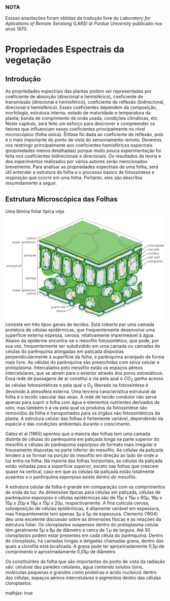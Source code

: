 ### NOTA
Esssas anaotações foram obtidas da tradução livre do _Laboratory for Aplications of Remote Sensisng (LARS)_ at _Purdue University_ publicado nos anos 1970.

# Propriedades Espectrais da vegetação

## Introdução
As propriedades espectrais das plantas podem ser representadas por coeficiente de absorção (direcional e hemisférico), coeficiente de transmissão (direcional e hemisférico), coeficiente de reflexão (bidirecional, direcional e hemisférico). Esses coeficientes dependem da composição, morfologia, estrutura interna, estado de maturidade e temperatura da planta; banda de comprimento de onda usada, condições climáticas, etc. Neste capítulo, será feito um esforço para descrever e compreender os fatores que influenciam esses coeficientes principalmente no nível microscópico (folha única). Ênfase foi dada ao coeficiente de reflexão, pois é o mais importante do ponto de vista do sensoriamento remoto. Devemos nos restringir principalmente aos coeficientes hemisféricos espectrais (propriedades menos detalhadas) porque muito pouca experimentação foi feita nos coeficientes bidirecionais e direcionais. Os resultados da teoria e dos experimentos realizados por vários autores serão mencionados brevemente. Para analisar as propriedades espectrais de uma folha, será útil entender a estrutura da folha e o processo básico de fotossíntese e respiração que ocorre em uma folha. Portanto, eles são descritos resumidamente a seguir.

## Estrutura Microscópica das Folhas

Uma lâmina foliar típica veja ![Figura 1][Figura 1] consiste em três tipos gerais de tecidos. Está coberto por uma camada protetora de células epidérmicas, que frequentemente desenvolve uma superfície externa espessa, cerosa, relativamente impermeável à água. Abaixo da epiderme encontra-se o mesofilo fotossintético, que pode, por sua vez, frequentemente ser subdividido em uma camada ou camadas de células do parênquima alongadas em paliçada dispostas perpendicularmente à superfície da folha, e parênquima arranjado de forma mais livre. As células do parênquima são preenchidas com seiva celular e protoplasma. Intercalados pelo mesofilo estão os espaços aéreos intercelulares, que se abrem para o exterior através dos poros estomáticos. Essa rede de passagens de ar constitui a via pela qual o $CO_2$ ganha acesso às células fotossintéticas e pela qual o $O_2$ liberado na fotossíntese é devolvido à atmosfera externa. Uma terceira característica estrutural da folha é o tecido vascular das veias. A rede de tecido condutor não serve apenas para suprir a folha com água e elementos nutrientes derivados do solo, mas também é a via pela qual os produtos da fotossíntese são removidos da folha e transportados para os órgãos não fotossintéticos da planta. A estrutura celular das folhas é fortemente variável, dependendo da espécie e das condições ambientais durante o crescimento.

[Figura 1]: figure/Leaf_Tissue_Structure.png "Estrutura de uma lâmina de folha. Fonte: wikipedia"


Gates et al (1965) apontou que a maioria das folhas tem uma camada distinta de células do parênquima em paliçada longa na parte superior do mesofilo e células do parênquima esponjoso de formato mais irregular e frouxamente dispostas na parte inferior do mesofilo. As células da paliçada tendem a se formar na porção do mesofilo em direção ao lado de onde a luz entra na folha. Na maioria das folhas horizontais, as células da paliçada estão voltadas para a superfície superior, exceto nas folhas que crescem quase na vertical, caso em que as células da paliçada estão totalmente ausentes e o parênquima esponjoso existe dentro do mesofilo.

A estrutura celular da folha é grande em comparação com os comprimentos de onda da luz. As dimensões típicas para células em paliçada, células de parênquima esponjoso e células epidérmicas são de 15$\mu$ x 15$\mu$ x 60$\mu$, 18$\mu$ x 15$\mu$ x 20$\mu$ e 18$\mu$ x 15$\mu$ x 20$\mu$, respectivamente. A fina cutícula cerosa, sobreposição de células epidérmicas, é altamente variável em espessura, mas frequentemente tem apenas 3$\mu$ a 5$\mu$ de espessura. Clements (1904) deu uma excelente discussão sobre as dimensões físicas e as relações da estrutura foliar. Os cloroplastos suspensos dentro do protoplasma celular têm geralmente 5$\mu$ a 8$\mu$ de diâmetro e cerca de 1 $\mu$ de largura. Até 50 cloroplastos podem estar presentes em cada célula do parênquima. Dentro do cloroplasto, há camadas longas e delgadas chamadas grana, dentro das quais a clorofila está localizada. A grana pode ter aproximadamente 0,5$\mu$ de comprimento e aproximadamente 0,05$\mu$ de diâmetro.

  Os constituintes da folha que são importantes do ponto de vista da radiação são: celulose das paredes celulares, água contendo solutos (íons, moléculas pequenas e grandes como proteínas e ácido nucleico) dentro das células, espaços aéreos intercelulares e pigmentos dentro das células cloroplastos.

    
mathjax: true





